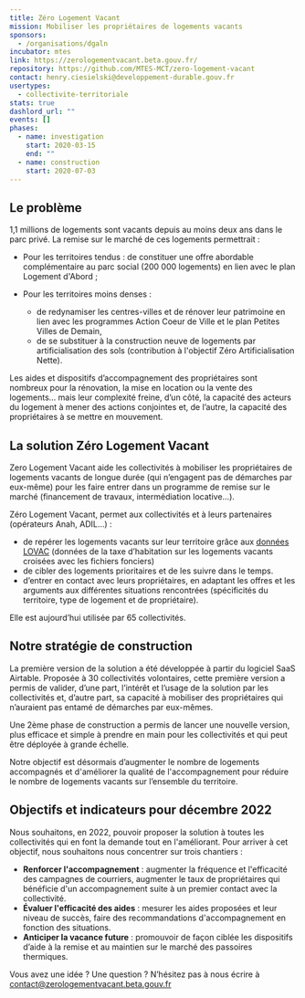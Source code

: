 ```yaml
---
title: Zéro Logement Vacant
mission: Mobiliser les propriétaires de logements vacants
sponsors:
  - /organisations/dgaln
incubator: mtes
link: https://zerologementvacant.beta.gouv.fr/
repository: https://github.com/MTES-MCT/zero-logement-vacant
contact: henry.ciesielski@developpement-durable.gouv.fr
usertypes:
  - collectivite-territoriale
stats: true
dashlord_url: ""
events: []
phases:
  - name: investigation
    start: 2020-03-15
    end: ""
  - name: construction
    start: 2020-07-03
---
```

## Le problème

1,1 millions de logements sont vacants depuis au moins deux ans dans le parc privé. La remise sur le marché de ces logements permettrait : 

* Pour les territoires tendus : de constituer une offre abordable complémentaire au parc social (200 000 logements) en lien avec le plan Logement d'Abord ;
* Pour les territoires moins denses : 

  * de redynamiser les centres-villes et de rénover leur patrimoine en lien avec les programmes Action Coeur de Ville et le plan Petites Villes de Demain, 
  * de se substituer à la construction neuve de logements par artificialisation des sols (contribution à l'objectif Zéro Artificialisation Nette). 

Les aides et dispositifs d’accompagnement des propriétaires sont nombreux pour la rénovation, la mise en location ou la vente des logements… mais leur complexité freine, d’un côté, la capacité des acteurs du logement à mener des actions conjointes et, de l’autre, la capacité des propriétaires à se mettre en mouvement. 

## La solution Zéro Logement Vacant

Zero Logement Vacant aide les collectivités à mobiliser les propriétaires de logements vacants de longue durée (qui n’engagent pas de démarches par eux-même) pour les faire entrer dans un programme de remise sur le marché (financement de travaux, intermédiation locative…). 

Zéro Logement Vacant, permet aux collectivités et à leurs partenaires (opérateurs Anah, ADIL…) : 

* de repérer les logements vacants sur leur territoire grâce aux [données LOVAC](https://datafoncier.cerema.fr/lovac) (données de la taxe d’habitation sur les logements vacants croisées avec les fichiers fonciers)
* de cibler des logements prioritaires et de les suivre dans le temps. 
* d’entrer en contact avec leurs propriétaires, en adaptant les offres et les arguments aux différentes situations rencontrées (spécificités du territoire, type de logement et de propriétaire).

Elle est aujourd’hui utilisée par 65 collectivités. 

## Notre stratégie de construction

La première version de la solution a été développée à partir du logiciel SaaS Airtable. Proposée à 30 collectivités volontaires, cette première version a permis de valider, d’une part, l’intérêt et l’usage de la solution par les collectivités et, d’autre part, sa capacité à mobiliser des propriétaires qui n’auraient pas entamé de démarches par eux-mêmes. 

Une 2ème phase de construction a permis de lancer une nouvelle version, plus efficace et simple à prendre en main pour les collectivités et qui peut être déployée à grande échelle.

Notre objectif est désormais d’augmenter le nombre de logements accompagnés et d'améliorer la qualité de l'accompagnement pour réduire le nombre de logements vacants sur l’ensemble du territoire. 

## Objectifs et indicateurs pour décembre 2022

Nous souhaitons, en 2022, pouvoir proposer la solution à toutes les collectivités qui en font la demande tout en l'améliorant. Pour arriver à cet objectif, nous souhaitons nous concentrer sur trois chantiers : 

* **Renforcer l'accompagnement** : augmenter la fréquence et l'efficacité des campagnes de courriers, augmenter le taux de propriétaires qui bénéficie d'un accompagnement suite à un premier contact avec la collectivité. 
* **Évaluer l'efficacité des aides** : mesurer les aides proposées et leur niveau de succès, faire des recommandations d'accompagnement en fonction des situations.  
* **Anticiper la vacance future** : promouvoir de façon ciblée les dispositifs d’aide à la remise et au maintien sur le marché des passoires thermiques. 

Vous avez une idée ? Une question ? N’hésitez pas à nous écrire à contact@zerologementvacant.beta.gouv.fr